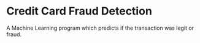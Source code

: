 # Credit Card Fraud Detection
 A Machine Learning program which predicts if the transaction was legit or fraud.
